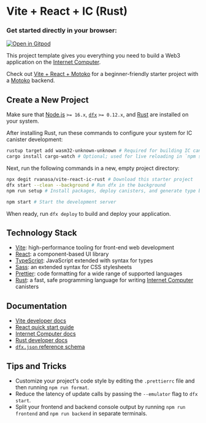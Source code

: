 # Vite + React + IC (Rust)

### Get started directly in your browser:

[![Open in Gitpod](https://gitpod.io/button/open-in-gitpod.svg)](https://gitpod.io/#https://github.com/rvanasa/vite-react-ic-rust)

This project template gives you everything you need to build a Web3 application on the [Internet Computer](https://internetcomputer.org/).

Check out [Vite + React + Motoko](https://github.com/rvanasa/vite-react-motoko) for a beginner-friendly starter project with a [Motoko](https://internetcomputer.org/docs/current/motoko/main/motoko) backend. 

## Create a New Project

Make sure that [Node.js](https://nodejs.org/en/) `>= 16.x`, [`dfx`](https://internetcomputer.org/docs/current/developer-docs/build/install-upgrade-remove) `>= 0.12.x`, and [Rust](https://www.rust-lang.org/tools/install) are installed on your system.

After installing Rust, run these commands to configure your system for IC canister development:

```sh
rustup target add wasm32-unknown-unknown # Required for building IC canisters
cargo install cargo-watch # Optional; used for live reloading in `npm start`
```

Next, run the following commands in a new, empty project directory:

```sh
npx degit rvanasa/vite-react-ic-rust # Download this starter project
dfx start --clean --background # Run dfx in the background
npm run setup # Install packages, deploy canisters, and generate type bindings

npm start # Start the development server
```

When ready, run `dfx deploy` to build and deploy your application.

## Technology Stack

- [Vite](https://vitejs.dev/): high-performance tooling for front-end web development
- [React](https://reactjs.org/): a component-based UI library
- [TypeScript](https://www.typescriptlang.org/): JavaScript extended with syntax for types
- [Sass](https://sass-lang.com/): an extended syntax for CSS stylesheets
- [Prettier](https://prettier.io/): code formatting for a wide range of supported languages
- [Rust](https://www.rust-lang.org/): a fast, safe programming language for writing [Internet Computer](https://internetcomputer.org/) canisters

## Documentation

- [Vite developer docs](https://vitejs.dev/guide/)
- [React quick start guide](https://beta.reactjs.org/learn)
- [Internet Computer docs](https://internetcomputer.org/docs/current/developer-docs/ic-overview)
- [Rust developer docs](https://rustc-dev-guide.rust-lang.org/)
- [`dfx.json` reference schema](https://internetcomputer.org/docs/current/references/dfx-json-reference/)

## Tips and Tricks

- Customize your project's code style by editing the `.prettierrc` file and then running `npm run format`.
- Reduce the latency of update calls by passing the `--emulator` flag to `dfx start`.
- Split your frontend and backend console output by running `npm run frontend` and `npm run backend` in separate terminals.
